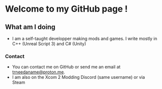# Welcome to my GitHub page !

## What am I doing

- I am a self-taught developper making mods and games. I write mostly in C++ (Unreal Script 3) and C# (Unity)


### Contact
- You can contact me on GitHub or send me an email at trneedaname@proton.me.
- I am also on the Xcom 2 Modding Discord (same username) or via Steam
